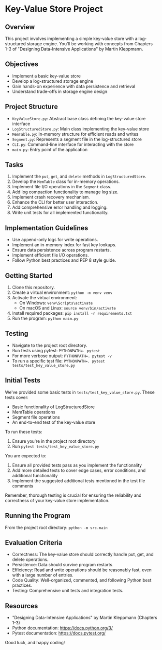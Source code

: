# Key-Value Store Project

## Overview
This project involves implementing a simple key-value store with a log-structured storage engine. You'll be working with concepts from Chapters 1-3 of "Designing Data-Intensive Applications" by Martin Kleppmann.

## Objectives
- Implement a basic key-value store
- Develop a log-structured storage engine
- Gain hands-on experience with data persistence and retrieval
- Understand trade-offs in storage engine design

## Project Structure
- `KeyValueStore.py`: Abstract base class defining the key-value store interface
- `LogStructuredStore.py`: Main class implementing the key-value store
- `MemTable.py`: In-memory structure for efficient reads and writes
- `Segment.py`: Represents a segment file in the log-structured store
- `CLI.py`: Command-line interface for interacting with the store
- `main.py`: Entry point of the application

## Tasks
1. Implement the `put`, `get`, and `delete` methods in `LogStructuredStore`.
2. Develop the `MemTable` class for in-memory operations.
3. Implement file I/O operations in the `Segment` class.
4. Add log compaction functionality to manage log size.
5. Implement crash recovery mechanism.
6. Enhance the CLI for better user interaction.
7. Add comprehensive error handling and logging.
8. Write unit tests for all implemented functionality.

## Implementation Guidelines
- Use append-only logs for write operations.
- Implement an in-memory index for fast key lookups.
- Ensure data persistence across program restarts.
- Implement efficient file I/O operations.
- Follow Python best practices and PEP 8 style guide.

## Getting Started
1. Clone this repository.
2. Create a virtual environment: `python -m venv venv`
3. Activate the virtual environment:
   - On Windows: `venv\Scripts\activate`
   - On macOS and Linux: `source venv/bin/activate`
4. Install required packages: `pip install -r requirements.txt`
5. Run the program: `python main.py`

## Testing
- Navigate to the project root directory.
- Run tests using pytest: `PYTHONPATH=. pytest`
- For more verbose output: `PYTHONPATH=. pytest -v`
- To run a specific test file: `PYTHONPATH=. pytest tests/test_key_value_store.py`

## Initial Tests

We've provided some basic tests in `tests/test_key_value_store.py`. These tests cover:

- Basic functionality of LogStructuredStore
- MemTable operations
- Segment file operations
- An end-to-end test of the key-value store

To run these tests:

1. Ensure you're in the project root directory
2. Run `pytest tests/test_key_value_store.py`

You are expected to:

1. Ensure all provided tests pass as you implement the functionality
2. Add more detailed tests to cover edge cases, error conditions, and additional functionality
3. Implement the suggested additional tests mentioned in the test file comments

Remember, thorough testing is crucial for ensuring the reliability and correctness of your key-value store implementation.

## Running the Program
From the project root directory:
`python -m src.main`

## Evaluation Criteria
- Correctness: The key-value store should correctly handle put, get, and delete operations.
- Persistence: Data should survive program restarts.
- Efficiency: Read and write operations should be reasonably fast, even with a large number of entries.
- Code Quality: Well-organized, commented, and following Python best practices.
- Testing: Comprehensive unit tests and integration tests.

## Resources
- "Designing Data-Intensive Applications" by Martin Kleppmann (Chapters 1-3)
- Python documentation: https://docs.python.org/3/
- Pytest documentation: https://docs.pytest.org/

Good luck, and happy coding!